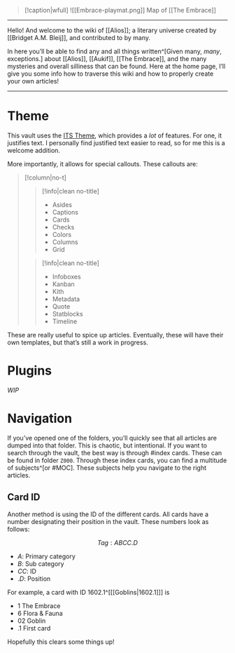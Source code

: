 >[!caption|wfull]
>![[Embrace-playmat.png]]
>Map of [[The Embrace]]

---

Hello! And welcome to the wiki of [[Alios]]; a literary universe created by [[Bridget A.M. Bleij]], and contributed to by many.

In here you’ll be able to find any and all things written^[Given many, *many*, exceptions.] about [[Alios]], [[Aukif]], [[The Embrace]], and the many mysteries and overall silliness that can be found. Here at the home page, I’ll give you some info how to traverse this wiki and how to properly create your own articles!

---

# Theme

This vault uses the [ITS Theme](https://publish.obsidian.md/slrvb-docs/ITS+Theme/ITS+Theme), which provides a *lot* of features. For one, it justifies text. I personally find justified text easier to read, so for me this is a welcome addition.

More importantly, it allows for special callouts. These callouts are:

> [!column|no-t]
> 
>> [!info|clean no-title]
>> - Asides
>> - Captions
>> - Cards
>> - Checks
>> - Colors
>> - Columns
>> - Grid
>
>> [!info|clean no-title]
>> - Infoboxes
>> - Kanban
>> - Kith
>> - Metadata
>> - Quote
>> - Statblocks
>> - Timeline

These are really useful to spice up articles. Eventually, these will have their own templates, but that’s still a work in progress.

# Plugins

*WIP*

# Navigation

If you’ve opened one of the folders, you’ll quickly see that all articles are dumped into that folder. This is chaotic, but intentional. If you want to search through the vault, the best way is through #index cards. These can be found in folder `Z000`. Through these index cards, you can find a multitude of subjects^[or #MOC]. These subjects help you navigate to the right articles.

## Card ID

Another method is using the ID of the different cards. All cards have a number designating their position in the vault. These numbers look as follows:

$$
Tag: ABCC.D
$$

- $A$: Primary category
- $B$: Sub category
- $CC$: ID
- $.D$: Position

For example, a card with ID $1602.1$^[[[Goblins|1602.1]]] is

- $1$ The Embrace
- $6$ Flora & Fauna
- $02$ Goblin
- $.1$ First card

Hopefully this clears some things up!